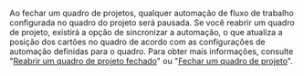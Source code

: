 Ao fechar um quadro de projetos, qualquer automação de fluxo de trabalho configurada no quadro do projeto será pausada. Se você reabrir um quadro de projeto, existirá a opção de sincronizar a automação, o que atualiza a posição dos cartões no quadro de acordo com as configurações de automação definidas para o quadro. Para obter mais informações, consulte "[Reabrir um quadro de projeto fechado](/articles/reopening-a-closed-project-board)" ou "[Fechar um quadro de projeto](/articles/closing-a-project-board)".
